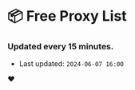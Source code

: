 # :package: Free Proxy List
### Updated every 15 minutes.

- Last updated: `2024-06-07 16:00`

:heart:
